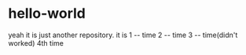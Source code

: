 # hello-world
yeah it is just another repository.
it is
1 -- time
2 -- time
3 -- time(didn't worked)
4th time
